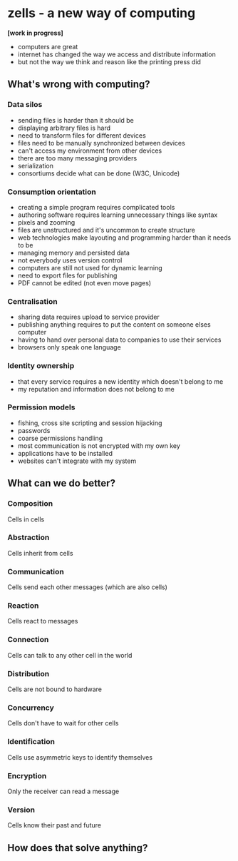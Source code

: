 # zells - a new way of computing

**[work in progress]**

- computers are great
- internet has changed the way we access and distribute information
- but not the way we think and reason like the printing press did

## What's wrong with computing?

### Data silos

- sending files is harder than it should be
- displaying arbitrary files is hard
- need to transform files for different devices
- files need to be manually synchronized between devices
- can't access my environment from other devices
- there are too many messaging providers
- serialization
- consortiums decide what can be done (W3C, Unicode)

### Consumption orientation

- creating a simple program requires complicated tools
- authoring software requires learning unnecessary things like syntax
- pixels and zooming
- files are unstructured and it's uncommon to create structure
- web technologies make layouting and programming harder than it needs to be
- managing memory and persisted data
- not everybody uses version control
- computers are still not used for dynamic learning
- need to export files for publishing
- PDF cannot be edited (not even move pages)

### Centralisation

- sharing data requires upload to service provider
- publishing anything requires to put the content on someone elses computer
- having to hand over personal data to companies to use their services
- browsers only speak one language

### Identity ownership

- that every service requires a new identity which doesn't belong to me
- my reputation and information does not belong to me

### Permission models

- fishing, cross site scripting and session hijacking
- passwords
- coarse permissions handling
- most communication is not encrypted with my own key
- applications have to be installed
- websites can't integrate with my system


## What can we do better?

### Composition

Cells in cells

### Abstraction

Cells inherit from cells

### Communication

Cells send each other messages (which are also cells)

### Reaction

Cells react to messages

### Connection

Cells can talk to any other cell in the world

### Distribution

Cells are not bound to hardware

### Concurrency

Cells don't have to wait for other cells

### Identification

Cells use asymmetric keys to identify themselves

### Encryption

Only the receiver can read a message

### Version

Cells know their past and future


## How does that solve anything?